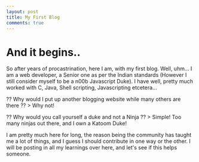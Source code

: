 ```yaml
---
layout: post
title: My First Blog
comments: true
---
```



# And it begins..

So after years of procastrination, here I am, with my first blog. Well, uhm...
I am a web developer, a Senior one as per the Indian standards (However I still
consider myself to be a n00b Javascript Duke). I have well, pretty much worked
with C, Java, Shell scripting, Javascripting etcetera...

?? Why would I put up another blogging website while many others are there ??
    > Why not!

?? Why would you call yourself a duke and not a Ninja ??
    > Simple! Too many ninjas out there, and I own a Katoom Duke!

I am pretty much here for long, the reason being the community has taught me a
lot of things, and I guess I should contribute in one way or the other. I will
be posting in all my learnings over here, and let's see if this helps someone.
